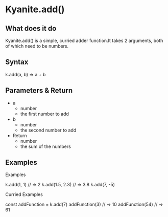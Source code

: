 # Kyanite.add()

## What does it do
  Kyanite.add() is a simple, curried adder function.It takes 2 arguments, both of which need to be numbers.

## Syntax

k.add(a, b) => a + b

## Parameters & Return

  - a
    - number
    - the first number to add
  - b
    - number
    - the second number to add
  - Return
    - number
    - the sum of the numbers

## Examples

Examples

k.add(1, 1) // => 2
k.add(1.5, 2.3) // => 3.8
k.add(7, -5)



Curried Examples

const addFunction = k.add(7)
addFunction(3) // => 10
addFunction(54) // => 61
